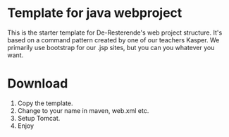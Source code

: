 # Template for java webproject

This is the starter template for De-Resterende's web project structure.
It's based on a command pattern created by one of our teachers Kasper.
We primarily use bootstrap for our .jsp sites, but you can you whatever you want.

# Download

1. Copy the template.
2. Change to your name in maven, web.xml etc.
3. Setup Tomcat.
4. Enjoy

